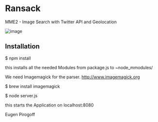 Ransack
=======

MME2 - Image Search with Twitter API and Geolocation

![image](https://raw.github.com/eugenpirogoff/ransack/master/tmp/image1.png)




Installation
----
$ npm install	

this installs all the needed Modules from package.js to ~node_mmodules/


We need Imagemagick for the parser. http://www.imagemagick.org

$ brew install imagemagick


$ node server.js


this starts the Application on localhost:8080


Eugen Pirogoff